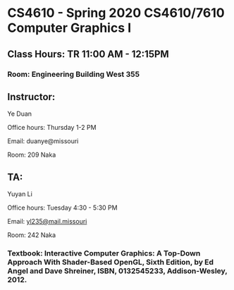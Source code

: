 # CS4610 - Spring 2020 CS4610/7610 Computer Graphics I

## Class Hours: TR 11:00 AM - 12:15PM

### Room: Engineering Building West 355

## Instructor:

Ye Duan

Office hours: Thursday 1-2 PM

Email: duanye@missouri

Room: 209 Naka

## TA:

Yuyan Li

Office hours: Tuesday 4:30 - 5:30 PM

Email: yl235@mail.missouri

Room: 242 Naka


### Textbook: Interactive Computer Graphics: A Top-Down Approach With Shader-Based OpenGL, Sixth Edition, by Ed Angel and Dave Shreiner, ISBN, 0132545233, Addison-Wesley, 2012.
